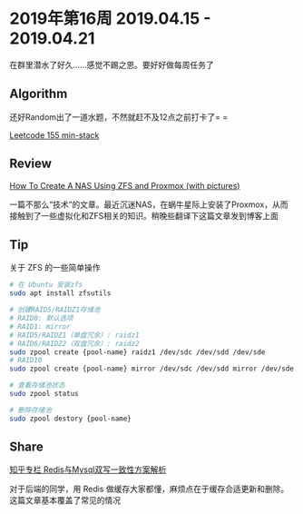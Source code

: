 # 2019年第16周 2019.04.15 - 2019.04.21

在群里潜水了好久……感觉不踢之恩。要好好做每周任务了

## Algorithm

还好Random出了一道水题，不然就赶不及12点之前打卡了= =

[Leetcode 155 min-stack](https://github.com/kdwycz/Workbook/tree/master/LeetCode%20Algorithms/problems/155.min-stack)

## Review

[How To Create A NAS Using ZFS and Proxmox (with pictures)](https://forum.level1techs.com/t/how-to-create-a-nas-using-zfs-and-proxmox-with-pictures/117375)

一篇不那么“技术”的文章。最近沉迷NAS，在蜗牛星际上安装了Proxmox，从而接触到了一些虚拟化和ZFS相关的知识。稍晚些翻译下这篇文章发到博客上面

## Tip

关于 ZFS 的一些简单操作

```bash
# 在 Ubuntu 安装zfs
sudo apt install zfsutils

# 创建RAID5/RAIDZ1存储池
# RAID0: 默认选项
# RAID1: mirror
# RAID5/RAIDZ1（单盘冗余）: raidz1 
# RAID6/RAIDZ2（双盘冗余）: raidz2
sudo zpool create {pool-name} raidz1 /dev/sdc /dev/sdd /dev/sde
# RAID10
sudo zpool create {pool-name} mirror /dev/sdc /dev/sdd mirror /dev/sde /dev/sdf

# 查看存储池状态
sudo zpool status

# 删除存储池
sudo zpool destory {pool-name}
```

## Share

[知乎专栏 Redis与Mysql双写一致性方案解析](https://zhuanlan.zhihu.com/p/59167071)

对于后端的同学，用 Redis 做缓存大家都懂，麻烦点在于缓存合适更新和删除。这篇文章基本覆盖了常见的情况